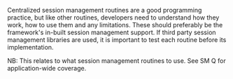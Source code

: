 Centralized session management routines are a good programming practice, but like other routines, developers need to understand how they work, how to use them and any limitations. These should preferably be the framework's in-built session management support. If third party session management libraries are used, it is important to test each routine before its implementation.

NB: This relates to what session management routines to use. See SM Q for application-wide coverage.
